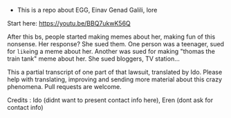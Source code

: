 * This is a repo about EGG, Einav Genad Galili, lore

Start here: https://youtu.be/BBQ7ukwK56Q

After this bs, people started making memes about her, making fun of this 
nonsense. Her response? She sued them. One person was a teenager, sued 
for `like`ing a meme about her. Another was sued for making "thomas the 
train tank" meme about her. She sued bloggers, TV station...


This a partial transcript of one part of that lawsuit, translated by Ido. 
Please help with translating, improving and sending more material about 
this crazy phenomena. Pull requests are welcome.


Credits : Ido (didnt want to present contact info here), Eren (dont ask for contact info)

